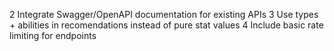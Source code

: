 
2 Integrate Swagger/OpenAPI documentation for existing APIs
3 Use types + abilities in recomendations instead of pure stat values
4 Include basic rate limiting for endpoints